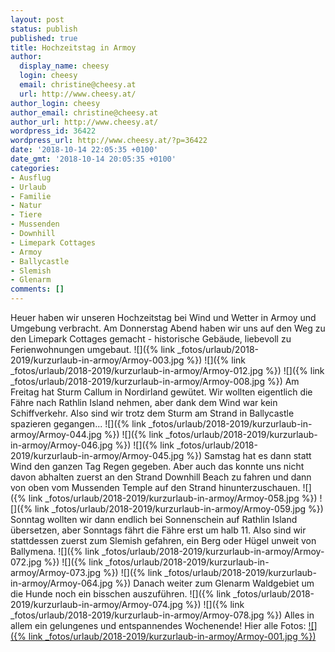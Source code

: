 ```yaml
---
layout: post
status: publish
published: true
title: Hochzeitstag in Armoy
author:
  display_name: cheesy
  login: cheesy
  email: christine@cheesy.at
  url: http://www.cheesy.at/
author_login: cheesy
author_email: christine@cheesy.at
author_url: http://www.cheesy.at/
wordpress_id: 36422
wordpress_url: http://www.cheesy.at/?p=36422
date: '2018-10-14 22:05:35 +0100'
date_gmt: '2018-10-14 20:05:35 +0100'
categories:
- Ausflug
- Urlaub
- Familie
- Natur
- Tiere
- Mussenden
- Downhill
- Limepark Cottages
- Armoy
- Ballycastle
- Slemish
- Glenarm
comments: []
---
```

Heuer haben wir unseren Hochzeitstag bei Wind und Wetter in Armoy und Umgebung verbracht.
Am Donnerstag Abend haben wir uns auf den Weg zu den Limepark Cottages gemacht - historische Gebäude, liebevoll zu Ferienwohnungen umgebaut.
![]({% link _fotos/urlaub/2018-2019/kurzurlaub-in-armoy/Armoy-003.jpg %})
![]({% link _fotos/urlaub/2018-2019/kurzurlaub-in-armoy/Armoy-012.jpg %})
![]({% link _fotos/urlaub/2018-2019/kurzurlaub-in-armoy/Armoy-008.jpg %})
Am Freitag hat Sturm Callum in Nordirland gewütet. Wir wollten eigentlich die Fähre nach Rathlin Island nehmen, aber dank dem Wind war kein Schiffverkehr. Also sind wir trotz dem Sturm am Strand in Ballycastle spazieren gegangen...
![]({% link _fotos/urlaub/2018-2019/kurzurlaub-in-armoy/Armoy-044.jpg %})
![]({% link _fotos/urlaub/2018-2019/kurzurlaub-in-armoy/Armoy-046.jpg %})
![]({% link _fotos/urlaub/2018-2019/kurzurlaub-in-armoy/Armoy-045.jpg %})
Samstag hat es dann statt Wind den ganzen Tag Regen gegeben. Aber auch das konnte uns nicht davon abhalten zuerst an den Strand Downhill Beach zu fahren und dann von oben vom Mussenden Temple auf den Strand hinunterzuschauen.
![]({% link _fotos/urlaub/2018-2019/kurzurlaub-in-armoy/Armoy-058.jpg %})
![]({% link _fotos/urlaub/2018-2019/kurzurlaub-in-armoy/Armoy-059.jpg %})
Sonntag wollten wir dann endlich bei Sonnenschein auf Rathlin Island übersetzen, aber Sonntags fährt die Fähre erst um halb 11. Also sind wir stattdessen zuerst zum Slemish gefahren, ein Berg oder Hügel unweit von Ballymena.
![]({% link _fotos/urlaub/2018-2019/kurzurlaub-in-armoy/Armoy-072.jpg %})
![]({% link _fotos/urlaub/2018-2019/kurzurlaub-in-armoy/Armoy-073.jpg %})
![]({% link _fotos/urlaub/2018-2019/kurzurlaub-in-armoy/Armoy-064.jpg %})
Danach weiter zum Glenarm Waldgebiet um die Hunde noch ein bisschen auszuführen.
![]({% link _fotos/urlaub/2018-2019/kurzurlaub-in-armoy/Armoy-074.jpg %})
![]({% link _fotos/urlaub/2018-2019/kurzurlaub-in-armoy/Armoy-078.jpg %})
Alles in allem ein gelungenes und entspannendes Wochenende!
Hier alle Fotos:
[![]({% link _fotos/urlaub/2018-2019/kurzurlaub-in-armoy/Armoy-001.jpg %})](http://www.cheesy.at/fotos/urlaub/kurzurlaub-in-armoy/)
